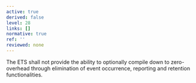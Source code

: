 ```yaml
---
active: true
derived: false
level: 28
links: []
normative: true
ref: ''
reviewed: none
---
```


The ETS shall not provide the ability to optionally compile down to zero-overhead through elimination of event occurrence, reporting and retention functionalities.

